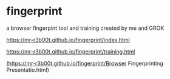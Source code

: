 # fingerprint
a browser fingerpint tool and training created by me and GROK


https://mr-r3b00t.github.io/fingerprint/index.html

https://mr-r3b00t.github.io/fingerprint/training.html

(https://mr-r3b00t.github.io/fingerprint/Browser Fingerprinting Presentatio.html)
